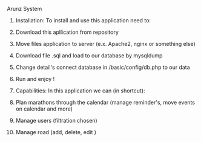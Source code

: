 Arunz System

1. Installation:
  To install and use this application need to:
  1. Download this apllication from repository
  2. Move files application to server (e.x. Apache2, nginx or something else)
  3. Download file .sql and load to our database by mysqldump
  4. Change detail's connect database in /basic/config/db.php to our data
  5. Run and enjoy !

2. Capabilities:
  In this application we can (in shortcut):
  1. Plan marathons through the calendar (manage reminder's, move events on calendar and more)
  2. Manage users (filtration chosen)
  3. Manage road (add, delete, edit )
